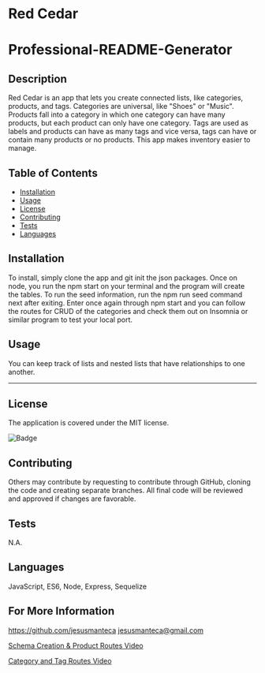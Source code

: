 # Red Cedar

# Professional-README-Generator

## Description 

Red Cedar is an app that lets you create connected lists, like categories, products, and tags. Categories are universal, like "Shoes" or "Music". Products fall into a category in which one category can have many products, but each product can only have one category. Tags are used as labels and products can have as many tags and vice versa, tags can have or contain many products or no products. This app makes inventory easier to manage. 

## Table of Contents

* [Installation](#installation)
* [Usage](#usage)
* [License](#License) 
* [Contributing](#Contributing)
* [Tests](#Tests) 
* [Languages](#Languages) 

## Installation

To install, simply clone the app and git init the json packages. Once on node, you run the npm start on your terminal and the program will create the tables. To run the seed information, run the npm run seed command next after exiting. Enter once again through npm start and you can follow the routes for CRUD of the categories and check them out on Insomnia or similar program to test your local port. 

## Usage 

You can keep track of lists and nested lists that have relationships to one another. 


---
## License

  The application is covered under the MIT license.

  ![Badge](https://img.shields.io/badge/License-MIT-blueviolet)

## Contributing

Others may contribute by requesting to contribute through GitHub, cloning the code and creating separate branches. All final code will be reviewed and approved if changes are favorable.

## Tests

N.A.

## Languages

JavaScript, ES6, Node, Express, Sequelize

## For More Information

https://github.com/jesusmanteca
jesusmanteca@gmail.com

[Schema Creation & Product Routes Video](https://drive.google.com/file/d/1TtniW6RdlvVsoWFSaVjHIyZFdeDbQrSV/view)

[Category and Tag Routes Video](https://drive.google.com/file/d/1YdOXPPbYljzRT5ivX9gPgG4EQKnwsZ44/view)




